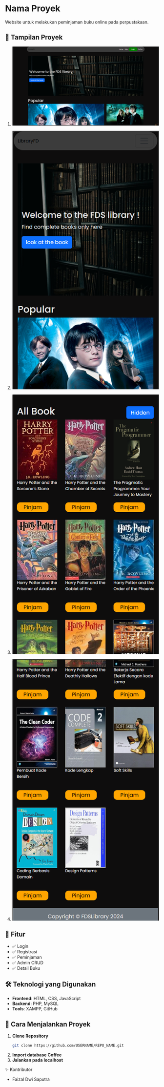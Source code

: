 # Nama Proyek
Website untuk melakukan peminjaman buku online pada perpustakaan.

## 📸 Tampilan Proyek
1. ![Tampilan Proyek](hasil/1.png)
   
2. ![Tampilan Proyek](hasil/2.png)
   
3. ![Tampilan Proyek](hasil/3.png)
   
4. ![Tampilan Proyek](hasil/4.png)

## 📌 Fitur
- ✅ Login
- ✅ Registrasi
- ✅ Peminjaman
- ✅ Admin CRUD
- ✅ Detail Buku

## 🛠️ Teknologi yang Digunakan
- **Frontend**: HTML, CSS, JavaScript  
- **Backend**: PHP, MySQL  
- **Tools**: XAMPP, GitHub  

## 🚀 Cara Menjalankan Proyek
1. **Clone Repository**
   ```sh
   git clone https://github.com/USERNAME/REPO_NAME.git
2. **Import database Coffee**
3. **Jalankan pada localhost**

✨ Kontributor
- Faizal Dwi Saputra
